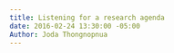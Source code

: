```yaml
---
title: Listening for a research agenda
date: 2016-02-24 13:30:00 -05:00
Author: Joda Thongnopnua
---
```


